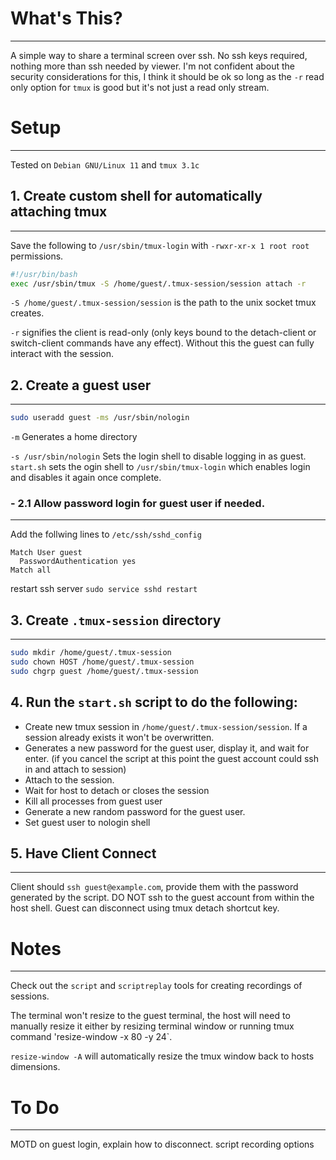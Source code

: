 # What's This?
---
A simple way to share a terminal screen over ssh. No ssh keys required, nothing more than ssh 
needed by viewer. I'm not confident about the security considerations for this, I think it should be
ok so long as the `-r` read only option for `tmux` is good but it's not just a read only stream.

# Setup
---
Tested on `Debian GNU/Linux 11` and `tmux 3.1c`

## 1. Create custom shell for automatically attaching tmux
---
Save the following to `/usr/sbin/tmux-login` with `-rwxr-xr-x 1 root root` permissions.

```sh
#!/usr/bin/bash
exec /usr/sbin/tmux -S /home/guest/.tmux-session/session attach -r
```
`-S /home/guest/.tmux-session/session` is the path to the unix socket tmux creates.

`-r`  signifies the client is read-only (only keys bound to the detach-client or switch-client
      commands have any effect). Without this the guest can fully interact with the session.
## 2. Create a guest user
---
```sh
sudo useradd guest -ms /usr/sbin/nologin
```
`-m` Generates a home directory

`-s /usr/sbin/nologin` Sets the login shell to disable logging in as guest. `start.sh` sets the 
ogin shell to `/usr/sbin/tmux-login` which enables login and disables it again once complete.

### - 2.1 Allow password login for guest user if needed.
---
Add the follwing lines to `/etc/ssh/sshd_config` 
```
Match User guest
  PasswordAuthentication yes
Match all
```

restart ssh server
`sudo service sshd restart`

## 3. Create `.tmux-session` directory
---
```sh
sudo mkdir /home/guest/.tmux-session
sudo chown HOST /home/guest/.tmux-session
sudo chgrp guest /home/guest/.tmux-session
```

## 4. Run the `start.sh` script to do the following: 
  - Create new tmux session in `/home/guest/.tmux-session/session`. If a session already exists
    it won't be overwritten.
  - Generates a new password for the guest user, display it, and wait for enter. (if you cancel the
    script at this point the guest account could ssh in and attach to session)
  - Attach to the session.
  - Wait for host to detach or closes the session
  - Kill all processes from guest user
  - Generate a new random password for the guest user.
  - Set guest user to nologin shell

## 5. Have Client Connect
---
Client should `ssh guest@example.com`, provide them with the password generated by the script. 
DO NOT ssh to the guest account from within the host shell. Guest can disconnect using tmux
detach shortcut key.

# Notes
---
Check out the `script` and `scriptreplay` tools for creating recordings of sessions.

The terminal won't resize to the guest terminal, the host will need to manually resize it either by
resizing terminal window or running tmux command 'resize-window -x 80 -y 24`. 

`resize-window -A` will automatically resize the tmux window back to hosts dimensions.


# To Do
---
MOTD on guest login, explain how to disconnect.
script recording options
